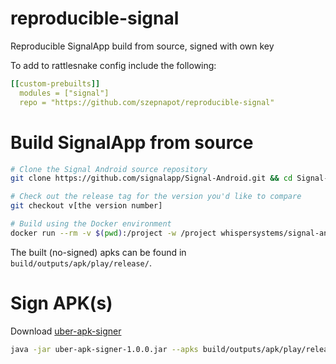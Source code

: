 # reproducible-signal

Reproducible SignalApp build from source, signed with own key 

To add to rattlesnake config include the following:

```yaml
[[custom-prebuilts]]
  modules = ["signal"]
  repo = "https://github.com/szepnapot/reproducible-signal"
```

# Build SignalApp from source

```bash
# Clone the Signal Android source repository
git clone https://github.com/signalapp/Signal-Android.git && cd Signal-Android

# Check out the release tag for the version you'd like to compare
git checkout v[the version number]

# Build using the Docker environment
docker run --rm -v $(pwd):/project -w /project whispersystems/signal-android:1.3 ./gradlew clean assembleRelease
```

The built (no-signed) apks can be found in `build/outputs/apk/play/release/`.

# Sign APK(s)

Download [uber-apk-signer](https://github.com/patrickfav/uber-apk-signer)

```bash
java -jar uber-apk-signer-1.0.0.jar --apks build/outputs/apk/play/release/ -o /home/ubuntu/signal-build/signed_apks --ks [keystore] --ksAlias [alias] --ksKeyPass [pass] --ksPass [pass]
```
